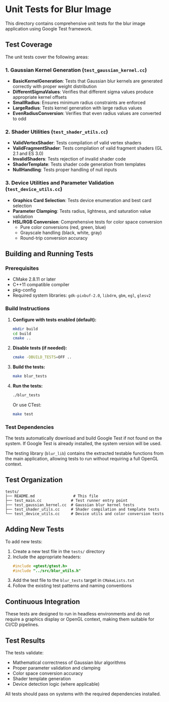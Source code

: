 # Unit Tests for Blur Image

This directory contains comprehensive unit tests for the blur image application using Google Test framework.

## Test Coverage

The unit tests cover the following areas:

### 1. Gaussian Kernel Generation (`test_gaussian_kernel.cc`)
- **BasicKernelGeneration**: Tests that Gaussian blur kernels are generated correctly with proper weight distribution
- **DifferentSigmaValues**: Verifies that different sigma values produce appropriate kernel offsets
- **SmallRadius**: Ensures minimum radius constraints are enforced
- **LargeRadius**: Tests kernel generation with large radius values
- **EvenRadiusConversion**: Verifies that even radius values are converted to odd

### 2. Shader Utilities (`test_shader_utils.cc`)
- **ValidVertexShader**: Tests compilation of valid vertex shaders
- **ValidFragmentShader**: Tests compilation of valid fragment shaders (GL 2.1 and ES 3.0)
- **InvalidShaders**: Tests rejection of invalid shader code
- **ShaderTemplate**: Tests shader code generation from templates
- **NullHandling**: Tests proper handling of null inputs

### 3. Device Utilities and Parameter Validation (`test_device_utils.cc`)
- **Graphics Card Selection**: Tests device enumeration and best card selection
- **Parameter Clamping**: Tests radius, lightness, and saturation value validation
- **HSL/RGB Conversion**: Comprehensive tests for color space conversion
  - Pure color conversions (red, green, blue)
  - Grayscale handling (black, white, gray)
  - Round-trip conversion accuracy

## Building and Running Tests

### Prerequisites
- CMake 2.8.11 or later
- C++11 compatible compiler
- pkg-config
- Required system libraries: `gdk-pixbuf-2.0`, `libdrm`, `gbm`, `egl`, `glesv2`

### Build Instructions

1. **Configure with tests enabled (default):**
   ```bash
   mkdir build
   cd build
   cmake ..
   ```

2. **Disable tests (if needed):**
   ```bash
   cmake -DBUILD_TESTS=OFF ..
   ```

3. **Build the tests:**
   ```bash
   make blur_tests
   ```

4. **Run the tests:**
   ```bash
   ./blur_tests
   ```

   Or use CTest:
   ```bash
   make test
   ```

### Test Dependencies

The tests automatically download and build Google Test if not found on the system. If Google Test is already installed, the system version will be used.

The testing library (`blur_lib`) contains the extracted testable functions from the main application, allowing tests to run without requiring a full OpenGL context.

## Test Organization

```
tests/
├── README.md                 # This file
├── test_main.cc             # Test runner entry point
├── test_gaussian_kernel.cc  # Gaussian blur kernel tests
├── test_shader_utils.cc     # Shader compilation and template tests
└── test_device_utils.cc     # Device utils and color conversion tests
```

## Adding New Tests

To add new tests:

1. Create a new test file in the `tests/` directory
2. Include the appropriate headers:
   ```cpp
   #include <gtest/gtest.h>
   #include "../src/blur_utils.h"
   ```
3. Add the test file to the `blur_tests` target in `CMakeLists.txt`
4. Follow the existing test patterns and naming conventions

## Continuous Integration

These tests are designed to run in headless environments and do not require a graphics display or OpenGL context, making them suitable for CI/CD pipelines.

## Test Results

The tests validate:
- Mathematical correctness of Gaussian blur algorithms
- Proper parameter validation and clamping
- Color space conversion accuracy
- Shader template generation
- Device detection logic (where applicable)

All tests should pass on systems with the required dependencies installed.